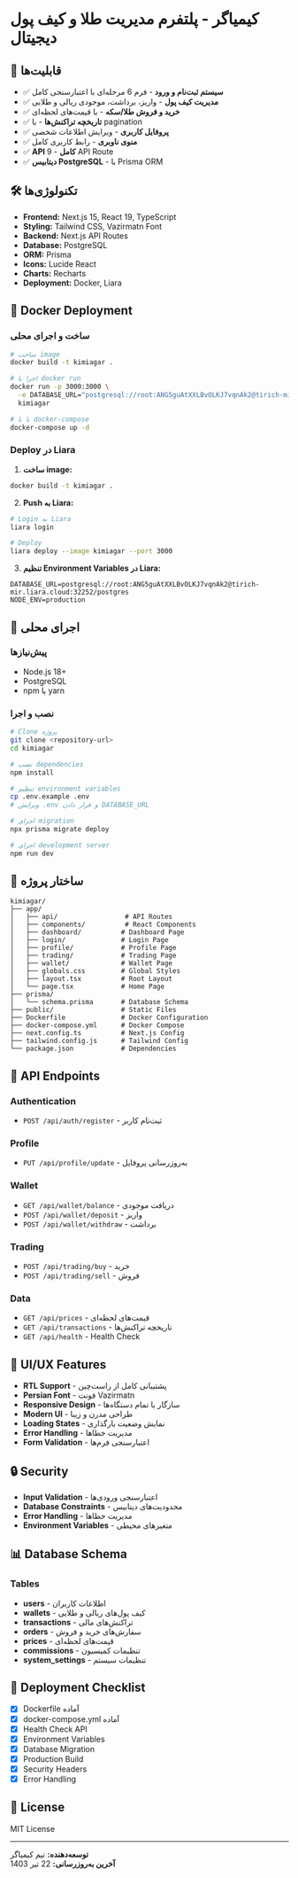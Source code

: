 # کیمیاگر - پلتفرم مدیریت طلا و کیف پول دیجیتال

## 🚀 قابلیت‌ها

- ✅ **سیستم ثبت‌نام و ورود** - فرم 6 مرحله‌ای با اعتبارسنجی کامل
- ✅ **مدیریت کیف پول** - واریز، برداشت، موجودی ریالی و طلایی
- ✅ **خرید و فروش طلا/سکه** - با قیمت‌های لحظه‌ای
- ✅ **تاریخچه تراکنش‌ها** - با pagination
- ✅ **پروفایل کاربری** - ویرایش اطلاعات شخصی
- ✅ **منوی ناوبری** - رابط کاربری کامل
- ✅ **API کامل** - 9 API Route
- ✅ **دیتابیس PostgreSQL** - با Prisma ORM

## 🛠️ تکنولوژی‌ها

- **Frontend:** Next.js 15, React 19, TypeScript
- **Styling:** Tailwind CSS, Vazirmatn Font
- **Backend:** Next.js API Routes
- **Database:** PostgreSQL
- **ORM:** Prisma
- **Icons:** Lucide React
- **Charts:** Recharts
- **Deployment:** Docker, Liara

## 🐳 Docker Deployment

### ساخت و اجرای محلی

```bash
# ساخت image
docker build -t kimiagar .

# اجرا با docker run
docker run -p 3000:3000 \
  -e DATABASE_URL="postgresql://root:ANG5guAtXXLBvOLKJ7vqnAk2@tirich-mir.liara.cloud:32252/postgres" \
  kimiagar

# یا با docker-compose
docker-compose up -d
```

### Deploy در Liara

1. **ساخت image:**
```bash
docker build -t kimiagar .
```

2. **Push به Liara:**
```bash
# Login به Liara
liara login

# Deploy
liara deploy --image kimiagar --port 3000
```

3. **تنظیم Environment Variables در Liara:**
```env
DATABASE_URL=postgresql://root:ANG5guAtXXLBvOLKJ7vqnAk2@tirich-mir.liara.cloud:32252/postgres
NODE_ENV=production
```

## 🚀 اجرای محلی

### پیش‌نیازها
- Node.js 18+
- PostgreSQL
- npm یا yarn

### نصب و اجرا

```bash
# Clone پروژه
git clone <repository-url>
cd kimiagar

# نصب dependencies
npm install

# تنظیم environment variables
cp .env.example .env
# ویرایش .env و قرار دادن DATABASE_URL

# اجرای migration
npx prisma migrate deploy

# اجرای development server
npm run dev
```

## 📁 ساختار پروژه

```
kimiagar/
├── app/
│   ├── api/                 # API Routes
│   ├── components/          # React Components
│   ├── dashboard/          # Dashboard Page
│   ├── login/              # Login Page
│   ├── profile/            # Profile Page
│   ├── trading/            # Trading Page
│   ├── wallet/             # Wallet Page
│   ├── globals.css         # Global Styles
│   ├── layout.tsx          # Root Layout
│   └── page.tsx            # Home Page
├── prisma/
│   └── schema.prisma       # Database Schema
├── public/                 # Static Files
├── Dockerfile              # Docker Configuration
├── docker-compose.yml      # Docker Compose
├── next.config.ts          # Next.js Config
├── tailwind.config.js      # Tailwind Config
└── package.json            # Dependencies
```

## 🔧 API Endpoints

### Authentication
- `POST /api/auth/register` - ثبت‌نام کاربر

### Profile
- `PUT /api/profile/update` - به‌روزرسانی پروفایل

### Wallet
- `GET /api/wallet/balance` - دریافت موجودی
- `POST /api/wallet/deposit` - واریز
- `POST /api/wallet/withdraw` - برداشت

### Trading
- `POST /api/trading/buy` - خرید
- `POST /api/trading/sell` - فروش

### Data
- `GET /api/prices` - قیمت‌های لحظه‌ای
- `GET /api/transactions` - تاریخچه تراکنش‌ها
- `GET /api/health` - Health Check

## 🎨 UI/UX Features

- **RTL Support** - پشتیبانی کامل از راست‌چین
- **Persian Font** - فونت Vazirmatn
- **Responsive Design** - سازگار با تمام دستگاه‌ها
- **Modern UI** - طراحی مدرن و زیبا
- **Loading States** - نمایش وضعیت بارگذاری
- **Error Handling** - مدیریت خطاها
- **Form Validation** - اعتبارسنجی فرم‌ها

## 🔒 Security

- **Input Validation** - اعتبارسنجی ورودی‌ها
- **Database Constraints** - محدودیت‌های دیتابیس
- **Error Handling** - مدیریت خطاها
- **Environment Variables** - متغیرهای محیطی

## 📊 Database Schema

### Tables
- **users** - اطلاعات کاربران
- **wallets** - کیف پول‌های ریالی و طلایی
- **transactions** - تراکنش‌های مالی
- **orders** - سفارش‌های خرید و فروش
- **prices** - قیمت‌های لحظه‌ای
- **commissions** - تنظیمات کمیسیون
- **system_settings** - تنظیمات سیستم

## 🚀 Deployment Checklist

- [x] Dockerfile آماده
- [x] docker-compose.yml آماده
- [x] Health Check API
- [x] Environment Variables
- [x] Database Migration
- [x] Production Build
- [x] Security Headers
- [x] Error Handling

## 📝 License

MIT License

---

**توسعه‌دهنده:** تیم کیمیاگر  
**آخرین به‌روزرسانی:** 22 تیر 1403
